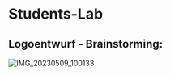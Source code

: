 # Students-Lab

## Logoentwurf - Brainstorming:

![IMG_20230509_100133](https://user-images.githubusercontent.com/114980414/237033797-18e1ca66-86f3-4f73-ad6c-ef8e4ba186c7.jpg)
